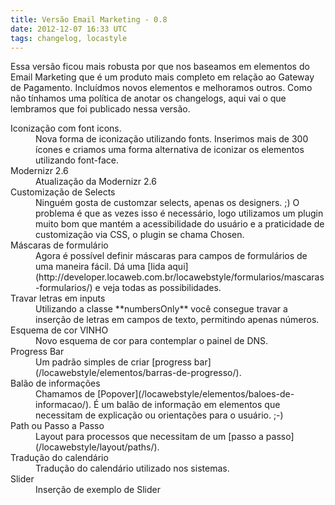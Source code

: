 ```yaml
---
title: Versão Email Marketing - 0.8
date: 2012-12-07 16:33 UTC
tags: changelog, locastyle
---
```


Essa versão ficou mais robusta por que nos baseamos em elementos do Email Marketing que é um produto mais completo em relação ao Gateway de Pagamento. Incluídmos novos elementos e melhoramos outros. Como não tínhamos uma política de anotar os changelogs, aqui vai o que lembramos que foi publicado nessa versão.

<dl>
<dt>Iconização com font icons.</dt>
<dd>Nova forma de iconização utilizando fonts. Inserimos mais de 300 ícones e criamos uma forma alternativa de iconizar os elementos utilizando font-face. </dd>

<dt>Modernizr 2.6</dt>
<dd>Atualização da Modernizr 2.6</dd>

<dt>Customização de Selects</dt>
<dd>Ninguém gosta de customzar selects, apenas os designers. ;) O problema é que as vezes isso é necessário, logo utilizamos um plugin muito bom que mantém a acessibilidade do usuário e a praticidade de customização via CSS, o plugin se chama Chosen.</dd>

<dt>Máscaras de formulário</dt>
<dd>Agora é possível definir máscaras para campos de formulários de uma maneira fácil. Dá uma [lida aqui](http://developer.locaweb.com.br/locawebstyle/formularios/mascaras-formularios/) e veja todas as possibilidades.</dd>

<dt>Travar letras em inputs</dt>
<dd>Utilizando a classe **numbersOnly** você consegue travar a inserção de letras em campos de texto, permitindo apenas números.</dd>

<dt>Esquema de cor VINHO</dt>
<dd>Novo esquema de cor para contemplar o painel de DNS.</dd>

<dt>Progress Bar</dt>
<dd>Um padrão simples de criar [progress bar](/locawebstyle/elementos/barras-de-progresso/).</dd>

<dt>Balão de informações</dt>
<dd>Chamamos de [Popover](/locawebstyle/elementos/baloes-de-informacao/). É um balão de informação em elementos que necessitam de explicação ou orientações para o usuário. ;-)</dd>

<dt>Path ou Passo a Passo</dt>
<dd>Layout para processos que necessitam de um [passo a passo](/locawebstyle/layout/paths/). </dd>

<dt>Tradução do calendário</dt>
<dd>Tradução do calendário utilizado nos sistemas.</dd>

<dt>Slider</dt>
<dd>Inserção de exemplo de Slider</dd>
</dl>